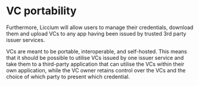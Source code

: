 # VC portability

Furthermore, Liccium will allow users to manage their credentials, download them and upload VCs to any app having been issued by trusted 3rd party issuer services.

VCs are meant to be portable, interoperable, and self-hosted. This means that it should be possible to utilise VCs issued by one issuer service and take them to a third-party application that can utilise the VCs within their own application, while the VC owner retains control over the VCs and the choice of which party to present which credential.
